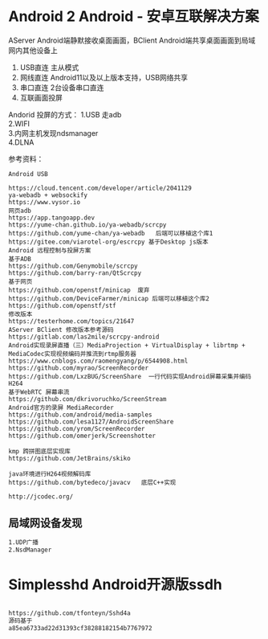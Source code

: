 # Android 2 Android - 安卓互联解决方案
AServer Android端静默接收桌面画面，BClient Android端共享桌面画面到局域网内其他设备上

1. USB直连 主从模式
2. 网线直连 Android11以及以上版本支持，USB网络共享
3. 串口直连 2台设备串口直连
4. 互联画面投屏

Andorid 投屏的方式：
1.USB 走adb  
2.WIFI  
3.内网主机发现ndsmanager  
4.DLNA  

参考资料：
```agsl
Android USB

https://cloud.tencent.com/developer/article/2041129  
ya-webadb + websockify
https://www.vysor.io  
网页adb
https://app.tangoapp.dev    
https://yume-chan.github.io/ya-webadb/scrcpy  
https://github.com/yume-chan/ya-webadb   后端可以移植这个库1
https://gitee.com/viarotel-org/escrcpy 基于Desktop js版本  
Android 远程控制与投屏方案  
基于ADB  
https://github.com/Genymobile/scrcpy  
https://github.com/barry-ran/QtScrcpy  
基于网页
https://github.com/openstf/minicap  废弃
https://github.com/DeviceFarmer/minicap 后端可以移植这个库2
https://github.com/openstf/stf  
修改版本
https://testerhome.com/topics/21647  
AServer BClient 修改版本参考源码 
https://gitlab.com/las2mile/scrcpy-android
Android实现录屏直播（三）MediaProjection + VirtualDisplay + librtmp + MediaCodec实现视频编码并推流到rtmp服务器  
https://www.cnblogs.com/raomengyang/p/6544908.html  
https://github.com/myrao/ScreenRecorder
https://github.com/LxzBUG/ScreenShare  一行代码实现Android屏幕采集并编码H264
基于WebRTC 屏幕串流
https://github.com/dkrivoruchko/ScreenStream
Android官方的录屏 MediaRecorder
https://github.com/android/media-samples
https://github.com/lesa1127/AndroidScreenShare
https://github.com/yrom/ScreenRecorder
https://github.com/omerjerk/Screenshotter

kmp 跨拼图底层实现库
https://github.com/JetBrains/skiko

java环境进行H264视频解码库
https://github.com/bytedeco/javacv   底层C++实现

http://jcodec.org/
```

## 局域网设备发现
````markdown
1.UDP广播
2.NsdManager
````


# Simplesshd Android开源版ssdh
```markdown

https://github.com/tfonteyn/Sshd4a
源码基于
a85ea6733ad22d31393cf38288182154b7767972
```
